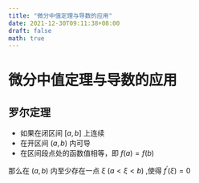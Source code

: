 ```yaml
---
title: "微分中值定理与导数的应用"
date: 2021-12-30T09:11:38+08:00
draft: false
math: true
---
```


# 微分中值定理与导数的应用

## 罗尔定理

- 如果在闭区间 ${[a,b]}$ 上连续
- 在开区间 ${(a,b)}$ 内可导
- 在区间段点处的函数值相等，即 ${f(a)=f(b)}$

那么在 ${(a,b)}$ 内至少存在一点 ${\xi}$ ${(a<\xi<b)}$ ,使得 ${f^\prime(\xi)=0}$